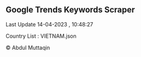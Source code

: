

## Google Trends Keywords Scraper 
 
Last Update 14-04-2023 , 10:48:27

Country List :
VIETNAM.json



© Abdul Muttaqin 
